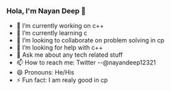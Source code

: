 ### Hola, I'm Nayan Deep 👋

- 🔭 I’m currently working on c++
- 🌱 I’m currently learning c
- 👯 I’m looking to collaborate on problem solving in cp
- 🤔 I’m looking for help with c++
- 💬 Ask me about any tech related stuff
- 📫 How to reach me: Twitter --@nayandeep12321
- 😄 Pronouns: He/His
- ⚡ Fun fact: I am realy good in cp 

